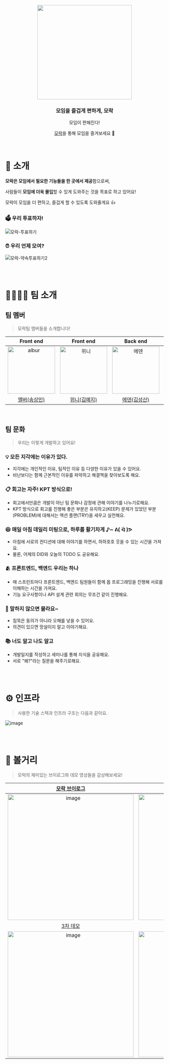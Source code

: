 <p align="center">
      <a href="https://mo-rak.com/" target="_blank">    
            <img src="https://user-images.githubusercontent.com/79205414/194690088-90f39269-d6bf-472e-a633-a9de19a94904.png" width="300"/>
      </a>
</p>

<div align = "center">

<h3>모임을 즐겁게 편하게, 모락</h3>

모임이 편해진다! <br>

[모락](https://mo-rak.com/)을 통해 모임을 즐겨보세요 🎉 <br> <br> <br>

</div>


# 🔎 소개 

**모락은 모임에서 필요한 기능들을 한 곳에서 제공**함으로써,

사람들이 **모임에 더욱 몰입**할 수 있게 도와주는 것을 목표로 하고 있어요!

모락이 모임을 더 편하고, 즐겁게 할 수 있도록 도와줄게요 👍


### 🗳 우리 투표하자!

![모락-투표하기](https://user-images.githubusercontent.com/79205414/194995574-eab0b766-ea99-4129-b0ac-d7c8bf95671a.gif)

### ⏰ 우리 언제 모여?

![모락-약속투표하기2](https://user-images.githubusercontent.com/79205414/194995561-c7eba34e-0455-4e5e-afb8-f056c28cb793.gif)

<br>
<br>

# 👨‍👩‍👧‍👦 팀 소개

## 팀 멤버

> 모락팀 멤버들을 소개합니다!

|Front end|Front end|Back end|Back end|Back end|Back end|
| :-: | :-: | :-: | :-: | :-: | :-: |
| <img src="https://user-images.githubusercontent.com/64825713/194213208-aa64bae2-16b3-48ab-bd9a-6d6029b1cfaf.png" alt="albur" width="150"> | <img src="https://user-images.githubusercontent.com/64825713/194213572-306c6b8c-0283-4615-ad54-f1421e8ec6cb.png" alt="위니" width="150"> | <img src="https://user-images.githubusercontent.com/64825713/194213401-f8fe16f9-6749-424e-b3b5-c685aec95a50.png" alt="에덴" width="150"> | <img src="https://user-images.githubusercontent.com/64825713/194213961-0c8c38d0-5795-4861-a997-9d3da2eb9dd7.png" alt="차리" width="150"> | <img src="https://user-images.githubusercontent.com/64825713/194214234-375362a1-2973-4460-be70-ffc3df759578.png" alt="엘리" width="150"> | <img src="https://user-images.githubusercontent.com/64825713/194214404-194f385e-2329-43e5-af07-524f8ff752d6.png" alt="배카라" width="150"> |
|[앨버(송상민)](https://github.com/al-bur)|[위니(김예지)](https://github.com/rladpwl0512)|[에덴(김성산)](https://github.com/leo0842)|[차리(이찬주)](https://github.com/cjlee38)|[엘리(한해리)](https://github.com/RIANAEH)|[배카라(박성우)](https://github.com/seong-wooo)|

<br>

## 팀 문화

> 우리는 이렇게 개발하고 있어요!

### 💡 모든 지각에는 이유가 있다.

- 지각에는 개인적인 이유, 팀적인 이유 등 다양한 이유가 있을 수 있어요.
- 비난보다는 함께 근본적인 이유를 파악하고 해결책을 찾아보도록 해요. 

### 📋 회고는 자주! KPT 방식으로!

- 회고에서만큼은 개발이 아닌 팀 문화나 감정에 관해 이야기를 나누기로해요.
- KPT 방식으로 회고를 진행해 좋은 부분은 유지하고(KEEP) 문제가 있었던 부분(PROBLEM)에 대해서는 액션 플랜(TRY)을 세우고 실천해요.

### 😆 매일 아침 데일리 미팅으로, 하루를 활기차게 ♪~ ᕕ( ᐛ )ᕗ

- 아침에 서로의 컨디션에 대해 이야기를 하면서, 하하호호 웃을 수 있는 시간을 가져요.
- 물론, 어제의 DID와 오늘의 TODO 도 공유해요. 

### 🫂 프론트엔드, 백엔드 우리는 하나

- 매 스프린트마다 프론트엔드, 백엔드 팀원들이 함께 몹 프로그래밍을 진행해 서로를 이해하는 시간을 가져요.
- 기능 요구사항이나 API 설계 관련 회의는 무조건 같이 진행해요. 

### 🤔 말하지 않으면 몰라요~

- 침묵은 동의가 아니라 오해를 낳을 수 있어요. 
- 의견이 있으면 망설이지 말고 이야기해요.

### 📚 너도 알고 나도 알고

- 개발일지를 작성하고 세미나를 통해 지식을 공유해요. 
- 서로 "왜?"라는 질문을 해주기로해요.

<br>
<br>

# ⚙️ 인프라

> 사용한 기술 스택과 인프라 구조는 다음과 같아요.  

![image](https://user-images.githubusercontent.com/45311765/196595945-41b38977-343c-451d-a1b2-af0a6e895c89.png)

<br>
<br>

# 📸 볼거리

> 모락의 재미있는 브이로그와 데모 영상들을 감상해보세요!

|[모락 브이로그](https://www.youtube.com/watch?v=sLBxjoZ6gKA)|[1차 데모](https://www.youtube.com/watch?v=R7JO6cLeyhU)|[2차 데모](https://www.youtube.com/watch?v=G4uQTNYNanY)|
| :-: | :-: | :-: |
|<img width="400" alt="image" src="https://user-images.githubusercontent.com/42317507/195745372-6791cc40-645c-4446-9667-f3957f8ae8b5.png">|<img width="400" alt="image" src="https://user-images.githubusercontent.com/42317507/195744540-2e08d8ed-57b3-4d5f-b19d-83c91d3c0852.png">|<img width="400" alt="image" src="https://user-images.githubusercontent.com/42317507/195744783-01661f3e-5ba8-4f6e-95cf-4be6faa7bc0d.png">|
|[3차 데모](https://www.youtube.com/watch?v=RSkr2x3n9B8)|[4차 데모](https://www.youtube.com/watch?v=u_INarrFVZ0)||
|<img width="400" alt="image" src="https://user-images.githubusercontent.com/42317507/195744439-2c362445-525e-447c-9aac-ee006927e130.png">|<img width="400" alt="image" src="https://user-images.githubusercontent.com/42317507/195745143-297cdc95-9e9d-4f4a-ad8a-e9590a5fbc69.png">|
